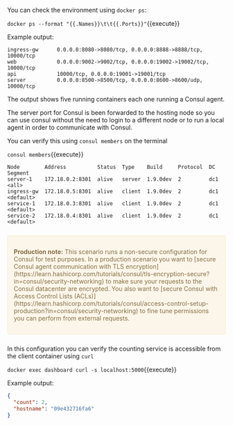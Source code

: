 You can check the environment using `docker ps`:

`docker ps --format "{{.Names}}\t\t{{.Ports}}"`{{execute}}

Example output:

```
ingress-gw      0.0.0.0:8080->8080/tcp, 0.0.0.0:8888->8888/tcp, 10000/tcp
web             0.0.0.0:9002->9002/tcp, 0.0.0.0:19002->19002/tcp, 10000/tcp
api             10000/tcp, 0.0.0.0:19001->19001/tcp
server          0.0.0.0:8500->8500/tcp, 0.0.0.0:8600->8600/udp, 10000/tcp
```

The output shows five running containers each one running a Consul agent.

The server port for Consul is been forwarded to the hosting node so you can use consul without the need to login to a different node or to run a local agent in order to communicate with Consul. 

You can verify this using `consul members` on the terminal

`consul members`{{execute}}

```
Node        Address          Status  Type    Build     Protocol  DC   Segment
server-1    172.18.0.2:8301  alive   server  1.9.0dev  2         dc1  <all>
ingress-gw  172.18.0.5:8301  alive   client  1.9.0dev  2         dc1  <default>
service-1   172.18.0.3:8301  alive   client  1.9.0dev  2         dc1  <default>
service-2   172.18.0.4:8301  alive   client  1.9.0dev  2         dc1  <default>
```

<div style="background-color:#fcf6ea; color:#866d42; border:1px solid #f8ebcf; padding:1em; border-radius:3px; margin:24px 0;">
  <p><strong>Production note:</strong> This scenario runs a non-secure configuration for Consul for test purposes. In a production scenario you want to [secure Consul agent communication with TLS encryption](https://learn.hashicorp.com/tutorials/consul/tls-encryption-secure?in=consul/security-networking) to make sure your requests to the Consul datacenter are encrypted. You also want to [secure Consul with Access Control Lists (ACLs)](https://learn.hashicorp.com/tutorials/consul/access-control-setup-production?in=consul/security-networking) to fine tune permissions you can perform from external requests.

</p></div>

In this configuration you can verify the counting service is accessible from the client container using `curl`

`docker exec dashboard curl -s localhost:5000`{{execute}}

Example output:

```json
{
  "count": 2,
  "hostname": "09e432716fa6"
}
```

